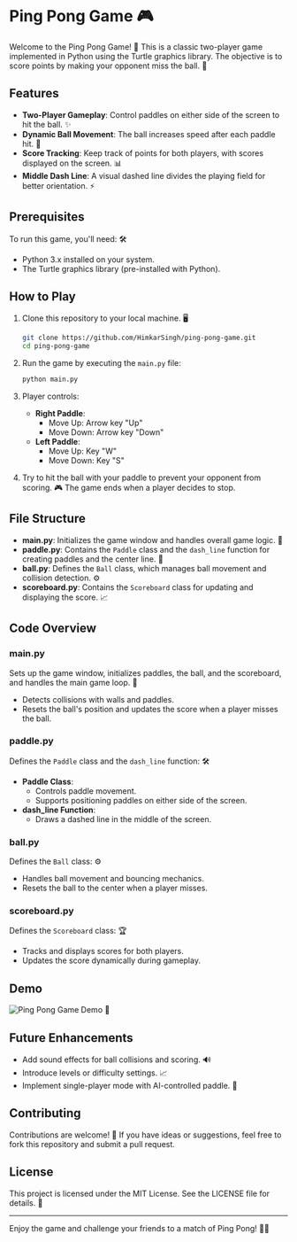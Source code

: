 # Ping Pong Game 🎮

Welcome to the Ping Pong Game! 🏓 This is a classic two-player game implemented in Python using the Turtle graphics library. The objective is to score points by making your opponent miss the ball. 🎯

## Features

- **Two-Player Gameplay**: Control paddles on either side of the screen to hit the ball. ✨
- **Dynamic Ball Movement**: The ball increases speed after each paddle hit. 🚀
- **Score Tracking**: Keep track of points for both players, with scores displayed on the screen. 📊
- **Middle Dash Line**: A visual dashed line divides the playing field for better orientation. ⚡

## Prerequisites

To run this game, you'll need: 🛠️

- Python 3.x installed on your system.
- The Turtle graphics library (pre-installed with Python).

## How to Play

1. Clone this repository to your local machine. 🖥️
   ```bash
   git clone https://github.com/HimkarSingh/ping-pong-game.git
   cd ping-pong-game
   ```
2. Run the game by executing the `main.py` file:
   ```bash
   python main.py
   ```
3. Player controls:
   - **Right Paddle**:
     - Move Up: Arrow key "Up"
     - Move Down: Arrow key "Down"
   - **Left Paddle**:
     - Move Up: Key "W"
     - Move Down: Key "S"

4. Try to hit the ball with your paddle to prevent your opponent from scoring. 🎮 The game ends when a player decides to stop.

## File Structure

- **main.py**: Initializes the game window and handles overall game logic. 📂
- **paddle.py**: Contains the `Paddle` class and the `dash_line` function for creating paddles and the center line. 🏓
- **ball.py**: Defines the `Ball` class, which manages ball movement and collision detection. ⚙️
- **scoreboard.py**: Contains the `Scoreboard` class for updating and displaying the score. 📈

## Code Overview

### main.py
Sets up the game window, initializes paddles, the ball, and the scoreboard, and handles the main game loop. 🔄

- Detects collisions with walls and paddles.
- Resets the ball's position and updates the score when a player misses the ball.

### paddle.py
Defines the `Paddle` class and the `dash_line` function: 🛠️

- **Paddle Class**:
  - Controls paddle movement.
  - Supports positioning paddles on either side of the screen.
- **dash_line Function**:
  - Draws a dashed line in the middle of the screen.

### ball.py
Defines the `Ball` class: ⚙️

- Handles ball movement and bouncing mechanics.
- Resets the ball to the center when a player misses.

### scoreboard.py
Defines the `Scoreboard` class: 🏆

- Tracks and displays scores for both players.
- Updates the score dynamically during gameplay.

## Demo
![Ping Pong Game Demo](https://your-image-link-here) 🌟

## Future Enhancements

- Add sound effects for ball collisions and scoring. 🔊
- Introduce levels or difficulty settings. 📈
- Implement single-player mode with AI-controlled paddle. 🤖

## Contributing

Contributions are welcome! 🌟 If you have ideas or suggestions, feel free to fork this repository and submit a pull request.

## License

This project is licensed under the MIT License. See the LICENSE file for details. 📝

---

Enjoy the game and challenge your friends to a match of Ping Pong! 🏓😊

